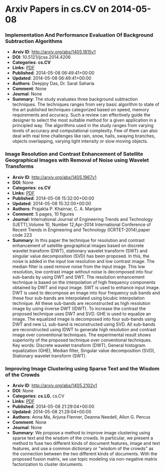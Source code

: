 # Arxiv Papers in cs.CV on 2014-05-08
### Implementation And Performance Evaluation Of Background Subtraction Algorithms
- **Arxiv ID**: http://arxiv.org/abs/1405.1815v1
- **DOI**: 10.5121/ijcsa.2014.4206
- **Categories**: **cs.CV**
- **Links**: [PDF](http://arxiv.org/pdf/1405.1815v1)
- **Published**: 2014-05-08 06:49:41+00:00
- **Updated**: 2014-05-08 06:49:41+00:00
- **Authors**: Deepjoy Das, Dr. Sarat Saharia
- **Comment**: None
- **Journal**: None
- **Summary**: The study evaluates three background subtraction techniques. The techniques ranges from very basic algorithm to state of the art published techniques categorized based on speed, memory requirements and accuracy. Such a review can effectively guide the designer to select the most suitable method for a given application in a principled way. The algorithms used in the study ranges from varying levels of accuracy and computational complexity. Few of them can also deal with real time challenges like rain, snow, hails, swaying branches, objects overlapping, varying light intensity or slow moving objects.



### Image Resolution and Contrast Enhancement of Satellite Geographical Images with Removal of Noise using Wavelet Transforms
- **Arxiv ID**: http://arxiv.org/abs/1405.1967v1
- **DOI**: None
- **Categories**: **cs.CV**
- **Links**: [PDF](http://arxiv.org/pdf/1405.1967v1)
- **Published**: 2014-05-08 15:32:00+00:00
- **Updated**: 2014-05-08 15:32:00+00:00
- **Authors**: Prajakta P. Khairnar, C. A. Manjare
- **Comment**: 5 pages, 10 figures
- **Journal**: International Journal of Engineering Trends and Technology
  (IJETT),Volume 10, Number 12,Apr-2014 International Conference of Recent
  Trends in Engineering and Technology (ICRTET-2014),paper code 223
- **Summary**: In this paper the technique for resolution and contrast enhancement of satellite geographical images based on discrete wavelet transform (DWT), stationary wavelet transform (SWT) and singular value decomposition (SVD) has been proposed. In this, the noise is added in the input low resolution and low contrast image. The median filter is used remove noise from the input image. This low resolution, low contrast image without noise is decomposed into four sub-bands by using DWT and SWT. The resolution enhancement technique is based on the interpolation of high frequency components obtained by DWT and input image. SWT is used to enhance input image. DWT is used to decompose an image into four frequency sub bands and these four sub-bands are interpolated using bicubic interpolation technique. All these sub-bands are reconstructed as high resolution image by using inverse DWT (IDWT). To increase the contrast the proposed technique uses DWT and SVD. GHE is used to equalize an image. The equalized image is decomposed into four sub-bands using DWT and new LL sub-band is reconstructed using SVD. All sub-bands are reconstructed using IDWT to generate high resolution and contrast image over conventional techniques. The experimental result shows superiority of the proposed technique over conventional techniques.   Key words: Discrete wavelet transform (DWT), General histogram equalization (GHE), Median filter, Singular value decomposition (SVD), Stationary wavelet transform (SWT).



### Improving Image Clustering using Sparse Text and the Wisdom of the Crowds
- **Arxiv ID**: http://arxiv.org/abs/1405.2102v1
- **DOI**: None
- **Categories**: **cs.LG**, cs.CV
- **Links**: [PDF](http://arxiv.org/pdf/1405.2102v1)
- **Published**: 2014-05-08 21:29:04+00:00
- **Updated**: 2014-05-08 21:29:04+00:00
- **Authors**: Anna Ma, Arjuna Flenner, Deanna Needell, Allon G. Percus
- **Comment**: None
- **Journal**: None
- **Summary**: We propose a method to improve image clustering using sparse text and the wisdom of the crowds. In particular, we present a method to fuse two different kinds of document features, image and text features, and use a common dictionary or "wisdom of the crowds" as the connection between the two different kinds of documents. With the proposed fusion matrix, we use topic modeling via non-negative matrix factorization to cluster documents.



